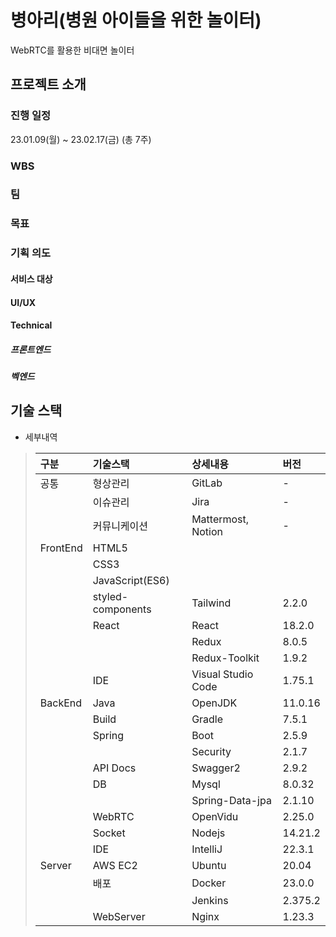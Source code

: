 # 병아리(병원 아이들을 위한 놀이터)

WebRTC를 활용한 비대면 놀이터

## 프로젝트 소개

### 진행 일정
23.01.09(월) ~ 23.02.17(금) (총 7주)

### WBS

### 팀

### 목표

### 기획 의도

#### 서비스 대상

#### UI/UX

#### Technical

##### 프론트엔드

##### 벡엔드

## 기술 스택

- 세부내역
>구분|기술스택|상세내용|버전
>:--|:--|:--|:--
>공통|형상관리|GitLab|-
>&nbsp;|이슈관리|Jira|-
>&nbsp;|커뮤니케이션|Mattermost, Notion|-
>FrontEnd|HTML5|
>&nbsp;|CSS3|
>&nbsp;|JavaScript(ES6)|
>&nbsp;|styled-components|Tailwind|2.2.0
>&nbsp;|React|React|18.2.0
>&nbsp;|&nbsp;|Redux|8.0.5
>&nbsp;|&nbsp;|Redux-Toolkit|1.9.2
>&nbsp;|IDE|Visual Studio Code|1.75.1
>BackEnd|Java|OpenJDK|11.0.16
>&nbsp;|Build|Gradle|7.5.1
>&nbsp;|Spring|Boot|2.5.9
>&nbsp;|&nbsp;|Security|2.1.7
>&nbsp;|API Docs|Swagger2|2.9.2
>&nbsp;|DB|Mysql|8.0.32
>&nbsp;|&nbsp;|Spring-Data-jpa|2.1.10
>&nbsp;|WebRTC|OpenVidu|2.25.0
>&nbsp;|Socket|Nodejs|14.21.2
>&nbsp;|IDE|IntelliJ|22.3.1
>Server|AWS EC2|Ubuntu|20.04
>&nbsp;|배포|Docker|23.0.0
>&nbsp;|&nbsp;|Jenkins|2.375.2
>&nbsp;|WebServer|Nginx|1.23.3


